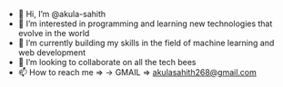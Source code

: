 - 👋 Hi, I’m @akula-sahith
- 👀 I’m interested in programming and learning new technologies that evolve in the world
- 🌱 I’m currently building my skills in the field of machine learning and web development
- 💞️ I’m looking to collaborate on all the tech bees
- 📫 How to reach me =>
-> GMAIL  => akulasahith268@gmail.com

<!---
akula-sahith/akula-sahith is a ✨ special ✨ repository because its `README.md` (this file) appears on your GitHub profile.
You can click the Preview link to take a look at your changes.
--->
